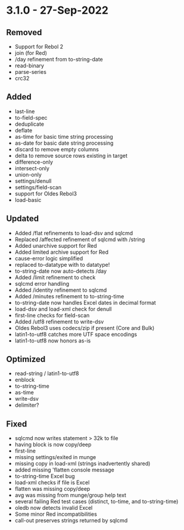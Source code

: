 # 3.1.0 - 27-Sep-2022

## Removed

- Support for Rebol 2
- join (for Red)
- /day refinement from to-string-date
- read-binary
- parse-series
- crc32

## Added

- last-line
- to-field-spec
- deduplicate
- deflate
- as-time for basic time string processing
- as-date for basic date string processing
- discard to remove empty columns
- delta to remove source rows existing in target
- difference-only
- intersect-only
- union-only
- settings/denull
- settings/field-scan
- support for Oldes Rebol3
- load-basic

## Updated

- Added /flat refinements to load-dsv and sqlcmd
- Replaced /affected refinement of sqlcmd with /string
- Added unarchive support for Red
- Added limited archive support for Red
- cause-error logic simplified
- replaced to-datatype with to datatype!
- to-string-date now auto-detects /day
- Added /limit refinement to check
- sqlcmd error handling
- Added /identity refinement to sqlcmd
- Added /minutes refinement to to-string-time
- to-string-date now handles Excel dates in decimal format
- load-dsv and load-xml check for denull
- first-line checks for field-scan
- Added /utf8 refinement to write-dsv
- Oldes Rebol3 uses codecs/zip if present (Core and Bulk)
- latin1-to-utf8 catches more UTF space encodings
- latin1-to-utf8 now honors as-is

## Optimized

- read-string / latin1-to-utf8
- enblock
- to-string-time
- as-time
- write-dsv
- delimiter?

## Fixed

- sqlcmd now writes statement > 32k to file
- having block is now copy/deep
- first-line
- missing settings/exited in munge
- missing copy in load-xml (strings inadvertently shared)
- added missing 'flatten console message
- to-string-time Excel bug
- load-xml checks if file is Excel
- flatten was missing copy/deep
- avg was missing from munge/group help text
- several failing Red test cases (distinct, to-time, and to-string-time)
- oledb now detects invalid Excel
- Some minor Red incompatibilities
- call-out preserves strings returned by sqlcmd
